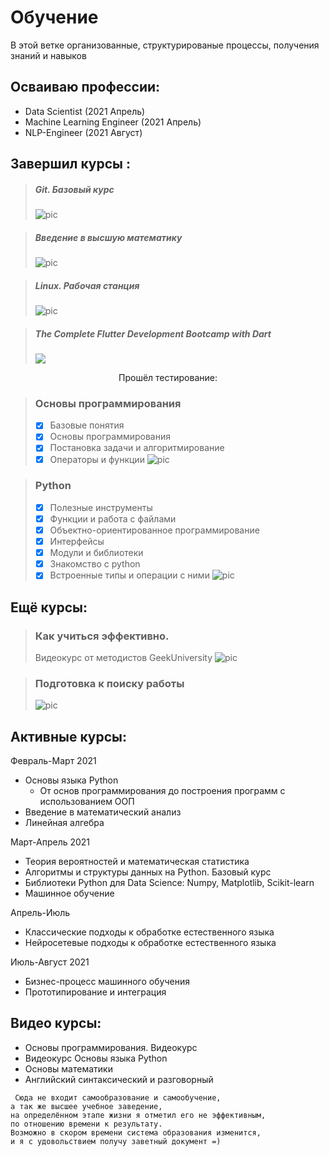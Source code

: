 # Обучение
  В этой ветке организованные, структурированые 
  процессы, получения знаний и навыков 

## Осваиваю профессии:
 * Data Scientist (2021 Апрель)
 * Machine Learning Engineer (2021 Апрель)
 * NLP-Engineer (2021 Август)

 ## Завершил курсы :

> ##### Git. Базовый курс
> ![pic](https://geekbrains.ru/certificates/1119932.jpg)


> ##### Введение в высшую математику 
> ![pic](https://geekbrains.ru/certificates/1061777.jpg)


> ##### Linux. Рабочая станция
> ![pic](https://geekbrains.ru/certificates/1061630.jpg)


> ##### The Complete Flutter Development Bootcamp with Dart
> ![](https://udemy-certificate.s3.amazonaws.com/image/UC-6a7519bb-8869-4117-8757-ef144093d9f0.jpg)




<div markdown='1' align='center'> 
Прошёл тестирование:

</div>


> ### Основы программирования
> - [x] Базовые понятия
> - [x] Основы программирования
> - [x] Постановка задачи и алгоритмирование
> - [x] Операторы и функции 
> ![pic](https://geekbrains.ru/certificates/1113441.jpg)


> ### Python
> - [x] Полезные инструменты
> - [x] Функции и работа с файлами
> - [x] Объектно-ориентированное программирование
> - [x] Интерфейсы
> - [x] Модули и библиотеки
> - [x] Знакомство с python
> - [x] Встроенные типы и операции с ними
> ![pic](https://geekbrains.ru/certificates/1113415.jpg)


## Ещё курсы:

> ### Как учиться эффективно. 
> Видеокурс от методистов GeekUniversity
> ![pic](https://geekbrains.ru/certificates/1061577.jpg)

> ### Подготовка к поиску работы
> ![pic](https://geekbrains.ru/certificates/1061414.jpg)



## Активные курсы:

Февраль-Март 2021
* Основы языка Python
  + От основ программирования до построения программ с использованием ООП
* Введение в математический анализ
* Линейная алгебра
  

Март-Апрель 2021
* Теория вероятностей и математическая статистика
* Алгоритмы и структуры данных на Python. Базовый курс
* Библиотеки Python для Data Science: Numpy, Matplotlib, Scikit-learn
* Машинное обучение
  

Апрель-Июль
* Классические подходы к обработке естественного языка 
* Нейросетевые подходы к обработке естественного языка
  

Июль-Август 2021
* Бизнес-процесс машинного обучения
* Прототипирование и интеграция


## Видео курсы:
* Основы программирования. Видеокурс
* Видеокурс Основы языка Python
* Основы математики
* Английский синтаксический и разговорный 
  
``` 
 Сюда не входит самообразование и самообучение, 
а так же высшее учебное заведение, 
на определённом этапе жизни я отметил его не эффективным, 
по отношению времени к результату.
Возможно в скором времени система образования изменится,
и я с удовольствием получу заветный документ =)
```